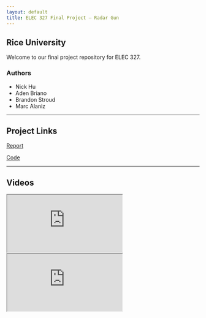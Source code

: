 ```yaml
---
layout: default
title: ELEC 327 Final Project – Radar Gun
---
```


## Rice University
Welcome to our final project repository for ELEC 327.  

### Authors
- Nick Hu  
- Aden Briano
- Brandon Stroud
- Marc Alaniz
---
## Project Links
[Report](ELEC_327_Final_Report.pdf) <p>
[Code](https://github.com/BrianoAden/RadarGun/tree/main#)

---

## Videos

<div class="video-container">
  <iframe 
    src="https://www.youtube.com/embed/REPLACE_WITH_VIDEO_ID_1" 
    allow="accelerometer; autoplay; clipboard-write; encrypted-media; gyroscope; picture-in-picture" 
    allowfullscreen>
  </iframe>
</div>

<div class="video-container">
  <iframe 
    src="https://www.youtube.com/embed/REPLACE_WITH_VIDEO_ID_2" 
    allow="accelerometer; autoplay; clipboard-write; encrypted-media; gyroscope; picture-in-picture" 
    allowfullscreen>
  </iframe>
</div>

